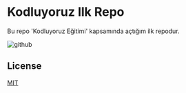 # Kodluyoruz Ilk Repo
Bu repo 'Kodluyoruz Eğitimi' kapsamında açtığım ilk repodur.

![github](https://serkankaya.net/wp-content/uploads/2019/02/github-create-repository2.png)

## License
[MIT](https://choosealicense.com/licenses/mit/)